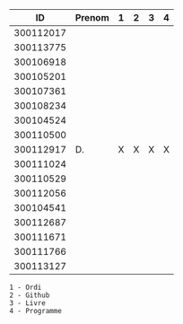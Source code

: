 

|  ID        | Prenom              |1|2|3|4|
|------------|---------------------|-|-|-|-|
|300112017   |                     | | | | | 
|300113775   |                     | | | | |
|300106918   |                     | | | | |
|300105201   |                     | | | | |
|300107361   |                     | | | | |
|300108234   |                     | | | | |
|300104524   |                     | | | | |
|300110500   |                     | | | | |
|300112917   | D.                  |X|X|X|X|
|300111024   |                     | | | | |
|300110529   |                     | | | | |
|300112056   |                     | | | | |
|300104541   |                     | | | | |
|300112687   |                     | | | | |
|300111671   |                     | | | | |
|300111766   |                     | | | | |
|300113127   |                     | | | | |


```
1 - Ordi
2 - Github
3 - Livre
4 - Programme
```
